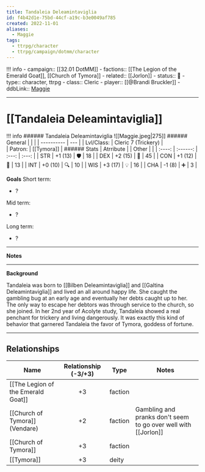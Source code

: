 ```yaml
---
title: Tandaleia Deleamintaviglia
id: f4b42d1e-75bd-44cf-a19c-b3e0049af785
created: 2022-11-01
aliases:
  - Maggie
tags:
  - ttrpg/character
  - ttrpg/campaign/dotmm/character
---
```



!!! info
    - campaign:: [[32.01 DotMM]]
    - factions:: [[The Legion of the Emerald Goat]], [[Church of Tymora]]
    - related:: [[Jorlon]]
    - status:: 💓
    - type:: character, ttrpg
    - class:: Cleric
    - player:: [[@Brandi Bruckler]]
    - ddbLink:: [Maggie](https://ddb.ac/characters/49473755)

---

# [[Tandaleia Deleamintaviglia]]

!!! info
    ###### Tandaleia Deleamintaviglia
    ![[Maggie.jpeg|275]]
    ###### General
    |            |     | 
    | ---------- | --- | 
    | Lvl/Class: |  Cleric 7 (Trickery)   |  
    | Patron:    |  [[Tymora]]   | 
    ###### Stats
    | Atrribute |       | Other |       |
    | :----: | :------: | :---: | :---: |
    | STR    | +1 (13)  | 🛡️   | 18    |
    | DEX    | +2 (15)  | 💖   | 45    |
    | CON    | +1 (12)  | 👀   | 13    |
    | INT    | +0 (10)  | 🔍   | 10    |
    | WIS    | +3 (17)  | 💡   | 16    |
    | CHA    | -1 (8)  | ➕   | 3     |


**Goals**
Short term:
 - ?

Mid term:
- ?

Long term:
- ?
---
**Notes**

---
**Background**

Tandaleia was born to [[Bilben Deleamintaviglia]] and [[Galtina Deleamintaviglia]] and lived an all around happy life. She caught the gambling bug at an early age and eventually her debts caught up to her. The only way to escape her debtors was through service to the church, so she joined. In her 2nd year of Acolyte study, Tandaleia showed a real penchant for trickery and living dangerously. It was exactly this kind of behavior that garnered Tandaleia the favor of Tymora, goddess of fortune.

---

## Relationships
| Name                               | Relationship (-3/+3) | Type    | Notes                                                          |
| ---------------------------------- |:--------------------:| ------- | -------------------------------------------------------------- |
| [[The Legion of the Emerald Goat]] |          +3          | faction |                                                                |
| [[Church of Tymora]] (Vendare)     |          +2          | faction | Gambling and pranks don't seem to go over well with [[Jorlon]] |
| [[Church of Tymora]]               |          +3          | faction |                                                                |
| [[Tymora]]                         |          +3          | deity   |                                                                |


